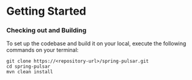# Getting Started

### Checking out and Building

To set up the codebase and build it on your local, execute the following commands on your terminal:

    git clone https://<repository-url>/spring-pulsar.git
    cd spring-pulsar
    mvn clean install

